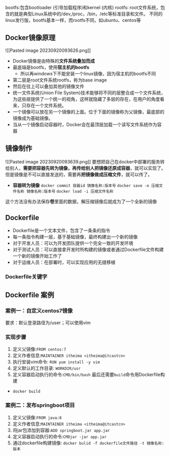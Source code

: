 bootfs:包含bootloader (引导加载程序)和kernel (内核)
rootfs: root文件系统，包含的就是典型Linux系统中的/dev,/proc，/bin，/etc等标准目录和文件。
不同的linux发行版，bootfs基本一样，而rootfs不同，如ubuntu、centos等
## Docker镜像原理
![[Pasted image 20230920093626.png]]
- Docker镜像是由特殊的**文件系统叠加而成**
- 最底端是bootfs，使用**宿主机的bootfs**
	- 所以再windows下不能安装一个linux镜像，因为宿主机的bootfs不同
- 第二层是root文件系统rootfs，称为base image
- 然后在往上可以叠加其他的镜像文件
- 统一文件系统(Union File System)技术能够将不同的层整合成一个文件系统，为这些层提供了一个统一的视角，这样就隐藏了多层的存在，在用户的角度看来，只存在一个文件系统。
- 一个镜像可以放在另一个镜像的上面。位于下面的镜像称为父镜像，最底部的镜像成为基础镜像。
- 当从一个镜像启动容器时，Docker会在最顶层加载一个读写文件系统作为容器
## 镜像制作
![[Pasted image 20230920093639.png]]
要想把自己在docker中部署的服务转给别人，**需要把容器先转为镜像，再传给别人把镜像还原成容器**，就可以实现了。
但是镜像是不可以直接发送的，需要再**把镜像做成压缩文件**，就可以传了。

- **容器转为镜像**
  `docker commit 容器id 镜像名称:版本号`
  `docker save -o 压缩文件名称 镜像名称:版本号`
  `docker load -i 压缩文件名称`

这个方法没有办法保存**卷**里面的数据，解压缩镜像后就成为了一个全新的镜像

## Dockerfile
- Dockerfile是一个文本文件，包含了一条条的指令
- 每一条指令构建一层，基于基础镜像，最终构建出一个新的镜像
- 对于开发人员：可以为开发团队提供一个完全一致的开发环境
- 对于测试人员：可以直接拿开发时所构建的镜像或者通过Dockerfile文件构建一个新的镜像开始工作了
- 对于运维人员：在部署时，可以实现应用的无缝移植
### Dockerfile关键字
## Dockerfile 案例
### 案例一：自定义centos7镜像
要求：默认登录路径为/user；可以使用vim
### 实现步骤
1. 定义父镜像:`FROM centos:7`
2. 定义作者信息:`MAINTAINER itheima <itheima@itcastcn>`
3. 执行安装vim命令: `RUN yum install -y vim`
4. 定义默认的工作目录: `WORKDIR/usr`
5. 定义容器启动执行的命令:`CMD/bin/bash`
最后还需要`build`命令用Dockerfile构建
- `docker build`
### 案例二：发布springboot项目
1. 定义父镜像:`FROM java:8`
2. 定义作者信息:`MAINTAINER itheima <itheima@itcastcn>`
3. 将jar包添加到容器:`ADD springboot.jar app.jar`
4. 定义容器启动执行的命令:`CMDjar -jar app.jar`
5. 通过dockerfile构建镜像: `docker bulid -f dockerfile文件路径 -t 镜像名称:版本`

